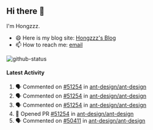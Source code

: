 ## Hi there 👋

I'm Hongzzz. 
- 😄 Here is my blog site: [Hongzzz's Blog](https://hongzzz.top/)
- 📫 How to reach me: [email](mailto:hongzzz@foxmail.com)

![github-status][github-status]

[github-status]: https://github-readme-stats.vercel.app/api?username=Hongzzz


#### Latest Activity

<!--START_SECTION:activity-->
1. 🗣 Commented on [#51254](https://github.com/ant-design/ant-design/pull/51254#issuecomment-2413504176) in [ant-design/ant-design](https://github.com/ant-design/ant-design)
2. 🗣 Commented on [#51254](https://github.com/ant-design/ant-design/pull/51254#issuecomment-2413469858) in [ant-design/ant-design](https://github.com/ant-design/ant-design)
3. 🗣 Commented on [#51254](https://github.com/ant-design/ant-design/pull/51254#issuecomment-2413463628) in [ant-design/ant-design](https://github.com/ant-design/ant-design)
4. 💪 Opened PR [#51254](https://github.com/ant-design/ant-design/pull/51254) in [ant-design/ant-design](https://github.com/ant-design/ant-design)
5. 🗣 Commented on [#50411](https://github.com/ant-design/ant-design/pull/50411#issuecomment-2413427090) in [ant-design/ant-design](https://github.com/ant-design/ant-design)
<!--END_SECTION:activity-->
